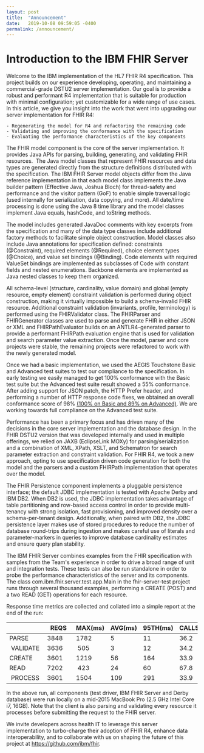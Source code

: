 ```yaml
---
layout: post
title:  "Announcement"
date:   2019-10-08 09:59:05 -0400
permalink: /announcement/
---
```

<div class="container">
  <div class="row">

# Introduction to the IBM FHIR Server

Welcome to the IBM implementation of the HL7 FHIR R4 specification. This project builds on our experience developing, operating, and maintaining a commercial-grade DSTU2 server implementation. Our goal is to provide a robust and performant R4 implementation that is suitable for production with minimal configuration; yet customizable for a wide range of use cases. In this article, we give you insight into the work that went into upgrading our server implementation for FHIR R4: 
<div class="list-unstyled">

    - Regenerating the model for R4 and refactoring the remaining code
    - Validating and improving the conformance with the specification
    - Evaluating the performance characteristics of the key components

</div>

The FHIR model component is the core of the server implementation. It provides Java APIs for parsing, building, generating, and validating FHIR resources.  The Java model classes that represent FHIR resources and data types are generated directly from the structure definitions distributed with the specification. The IBM FHIR Server model objects differ from the Java reference implementation in that each model class implements the Java builder pattern (Effective Java, Joshua Bloch) for thread-safety and performance and the visitor pattern (GoF) to enable simple traversal logic (used internally for serialization, data copying, and more). All date/time processing is done using the Java 8 time library and the model classes implement Java equals, hashCode, and toString methods.

The model includes generated JavaDoc comments with key excerpts from the specification and many of the data type classes include additional factory methods to facilitate simple object construction. Model classes also include Java annotations for specification defined: constraints (@Constraint), required elements (@Required), choice element types (@Choice), and value set bindings (@Binding). Code elements with required ValueSet bindings are implemented as subclasses of Code with constant fields and nested enumerations. Backbone elements are implemented as Java nested classes to keep them organized.

All schema-level (structure, cardinality, value domain) and global (empty resource, empty element) constraint validation is performed during object construction, making it virtually impossible to build a schema-invalid FHIR resource. Additional constraint validation (invariants, profile, terminology) is performed using the FHIRValidator class. The FHIRParser and FHIRGenerator classes are used to parse and generate FHIR in either JSON or XML and FHIRPathEvaluator builds on an ANTLR4-generated parser to provide a performant FHIRPath evaluation engine that is used for validation and search parameter value extraction. Once the model, parser and core projects were stable, the remaining projects were refactored to work with the newly generated model.


Once we had a basic implementation, we used the AEGIS Touchstone Basic and Advanced test suites to test our compliance to the specification. In early testing we easily managed to get 100% conformance with the Basic test suite but the Advanced test suite result showed a 55% conformance. After adding support for JSON patch, the HTTP Prefer header, and performing a number of HTTP response code fixes, we obtained an overall conformance score of 98% [(100% on Basic and 89% on Advanced)]. We are working towards full compliance on the Advanced test suite.


Performance has been a primary focus and has driven many of the decisions in the core server implementation and the database design. In the FHIR DSTU2 version that was developed internally and used in multiple offerings, we relied on JAXB (EclipseLink MOXy) for parsing/serialization and a combination of XML, XPath, XSLT, and Schematron for search parameter extraction and constraint validation. For FHIR R4, we took a new approach, opting to use specification driven code generation for both the model and the parsers and a custom FHIRPath implementation that operates over the model.

The FHIR Persistence component implements a pluggable persistence interface; the default JDBC implementation is tested with Apache Derby and IBM DB2. When DB2 is used, the JDBC implementation takes advantage of table partitioning and row-based access control in order to provide multi-tenancy with strong isolation, fast provisioning, and improved density over a schema-per-tenant design. Additionally, when paired with DB2, the JDBC persistence layer makes use of stored procedures to reduce the number of database round-trips during ingestion and makes careful use of literals and parameter-markers in queries to improve database cardinality estimates and ensure query plan stability.

The IBM FHIR Server combines examples from the FHIR specification with samples from the Team's experience in order to drive a broad range of unit and integration tests. These tests can also be run standalone in order to probe the performance characteristics of the server and its components. The class com.ibm.fhir.server.test.app.Main in the fhir-server-test project runs through several thousand examples, performing a CREATE (POST) and a two READ (GET) operations for each resource. 


Response time metrics are collected and collated into a simple report at the end of the run:
<div class="table-responsive">
<div class=
"table table-sm table-striped table-light table-bordered">

|         |  REQS  |  MAX(ms)  | AVG(ms) | 95TH(ms) | CALLS/s |
| ------  | ------ | --------- | ------- | -------  | ------- |  
| PARSE   | 3848   | 1782      | 5       | 11       | 36.2    |
| VALIDATE| 3636   | 505       | 3       | 12       | 34.2    |
| CREATE  | 3601   | 1219      | 56      | 164      | 33.9    |
| READ    | 7202   | 423       | 24      | 60       | 67.8    |
| PROCESS | 3601   | 1504      | 109     | 291      | 33.9    | 

</div>
</div>

In the above run, all components (test driver, IBM FHIR Server and Derby database) were run locally on a mid-2015 MacBook Pro (2.5 GHz Intel Core i7, 16GB). Note that the client is also parsing and validating every resource it processes before submitting the request to the FHIR server.


We invite developers across health IT to leverage this server implementation to turbo-charge their adoption of FHIR R4, enhance data interoperability, and to collaborate with us on shaping the future of this project at https://github.com/ibm/fhir.

[(100% on Basic and 89% on Advanced)]: <https://touchstone.aegis.net/touchstone/analytics/published?month=201909&spec=FHIR%204.0.0&pa=HL7_FHIR_SERVER&testSystem=5d5e96a10a120e7f08942098&supportedOnly=true&cb=/HL7_FHIR_4_0_0>

</div>
</div>
